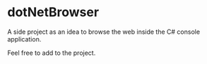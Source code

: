 # dotNetBrowser

A side project as an idea to browse the web inside the C# console application.

Feel free to add to the project.
